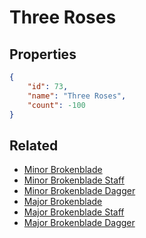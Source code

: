# Three Roses

<no description available>

## Properties

```json
{
    "id": 73,
    "name": "Three Roses",
    "count": -100
}
```

## Related

- [Minor Brokenblade ](../items/1903-minor-brokenblade.md)
- [Minor Brokenblade Staff](../items/1904-minor-brokenblade-staff.md)
- [Minor Brokenblade Dagger](../items/1905-minor-brokenblade-dagger.md)
- [Major Brokenblade](../items/1906-major-brokenblade.md)
- [Major Brokenblade Staff](../items/1907-major-brokenblade-staff.md)
- [Major Brokenblade Dagger](../items/1908-major-brokenblade-dagger.md)

